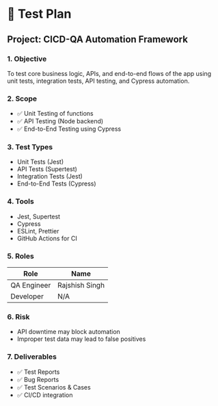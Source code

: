 # 📄 Test Plan

## Project: CICD-QA Automation Framework

### 1. Objective
To test core business logic, APIs, and end-to-end flows of the app using unit tests, integration tests, API testing, and Cypress automation.

### 2. Scope
- ✅ Unit Testing of functions
- ✅ API Testing (Node backend)
- ✅ End-to-End Testing using Cypress

### 3. Test Types
- Unit Tests (Jest)
- API Tests (Supertest)
- Integration Tests (Jest)
- End-to-End Tests (Cypress)

### 4. Tools
- Jest, Supertest
- Cypress
- ESLint, Prettier
- GitHub Actions for CI

### 5. Roles
| Role | Name |
|------|------|
| QA Engineer | Rajshish Singh |
| Developer | N/A |

### 6. Risk
- API downtime may block automation
- Improper test data may lead to false positives

### 7. Deliverables
- ✅ Test Reports
- ✅ Bug Reports
- ✅ Test Scenarios & Cases
- ✅ CI/CD integration

